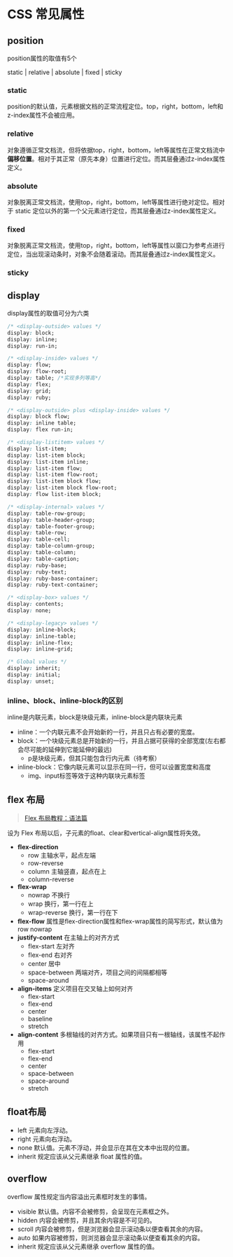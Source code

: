 # CSS 常见属性

## position

position属性的取值有5个

static | relative | absolute | fixed | sticky

### static

position的默认值，元素根据文档的正常流程定位。top，right，bottom，left和z-index属性不会被应用。

### relative

对象遵循正常文档流，但将依据top，right，bottom，left等属性在正常文档流中**偏移位置**。相对于其正常（原先本身）位置进行定位。而其层叠通过z-index属性定义。

### absolute

对象脱离正常文档流，使用top，right，bottom，left等属性进行绝对定位。相对于 static 定位以外的第一个父元素进行定位，而其层叠通过z-index属性定义。

### fixed

对象脱离正常文档流，使用top，right，bottom，left等属性以窗口为参考点进行定位，当出现滚动条时，对象不会随着滚动。而其层叠通过z-index属性定义。

### sticky

## display

display属性的取值可分为六类

```CSS
/* <display-outside> values */
display: block;
display: inline;
display: run-in;

/* <display-inside> values */
display: flow;
display: flow-root;
display: table; /*实现多列等高*/
display: flex;
display: grid;
display: ruby;

/* <display-outside> plus <display-inside> values */
display: block flow;
display: inline table;
display: flex run-in;

/* <display-listitem> values */
display: list-item;
display: list-item block;
display: list-item inline;
display: list-item flow;
display: list-item flow-root;
display: list-item block flow;
display: list-item block flow-root;
display: flow list-item block;

/* <display-internal> values */
display: table-row-group;
display: table-header-group;
display: table-footer-group;
display: table-row;
display: table-cell;
display: table-column-group;
display: table-column;
display: table-caption;
display: ruby-base;
display: ruby-text;
display: ruby-base-container;
display: ruby-text-container;

/* <display-box> values */
display: contents;
display: none;

/* <display-legacy> values */
display: inline-block;
display: inline-table;
display: inline-flex;
display: inline-grid;

/* Global values */
display: inherit;
display: initial;
display: unset;
```

### inline、block、inline-block的区别

inline是内联元素，block是块级元素，inline-block是内联块元素

* inline：一个内联元素不会开始新的一行，并且只占有必要的宽度。
* block：一个块级元素总是开始新的一行，并且占据可获得的全部宽度(左右都会尽可能的延伸到它能延伸的最远)
  * p是块级元素，但其只能包含行内元素（待考察）
* inline-block：它像内联元素可以显示在同一行，但可以设置宽度和高度
  * img、input标签等效于这种内联块元素标签

## flex 布局

> [Flex 布局教程：语法篇](http://www.ruanyifeng.com/blog/2015/07/flex-grammar.html)

设为 Flex 布局以后，子元素的float、clear和vertical-align属性将失效。

* **flex-direction**
  * row  主轴水平，起点左端
  * row-reverse
  * column 主轴竖直，起点在上
  * column-reverse
* **flex-wrap**
  * nowrap  不换行
  * wrap    换行，第一行在上
  * wrap-reverse  换行，第一行在下
* **flex-flow**  属性是flex-direction属性和flex-wrap属性的简写形式，默认值为row nowrap
* **justify-content**  在主轴上的对齐方式
  * flex-start 左对齐
  * flex-end  右对齐
  * center  居中
  * space-between  两端对齐，项目之间的间隔都相等
  * space-around
* **align-items**  定义项目在交叉轴上如何对齐
  * flex-start
  * flex-end
  * center
  * baseline
  * stretch
* **align-content**  多根轴线的对齐方式。如果项目只有一根轴线，该属性不起作用
  * flex-start
  * flex-end
  * center
  * space-between
  * space-around
  * stretch

## float布局

* left 元素向左浮动。
* right 元素向右浮动。
* none 默认值。元素不浮动，并会显示在其在文本中出现的位置。
* inherit 规定应该从父元素继承 float 属性的值。

## overflow

overflow 属性规定当内容溢出元素框时发生的事情。

* visible  默认值。内容不会被修剪，会呈现在元素框之外。
* hidden  内容会被修剪，并且其余内容是不可见的。
* scroll  内容会被修剪，但是浏览器会显示滚动条以便查看其余的内容。
* auto  如果内容被修剪，则浏览器会显示滚动条以便查看其余的内容。
* inherit  规定应该从父元素继承 overflow 属性的值。
